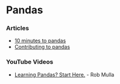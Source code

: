# Pandas

### Articles

* [10 minutes to pandas](https://pandas.pydata.org/pandas-docs/stable/user\_guide/10min.html)
* [Contributing to pandas](https://pandas.pydata.org/pandas-docs/stable/development/contributing.html)

### YouTube Videos

* [Learning Pandas? Start Here.](https://www.youtube.com/watch?v=DkjCaAMBGWM) - Rob Mulla

